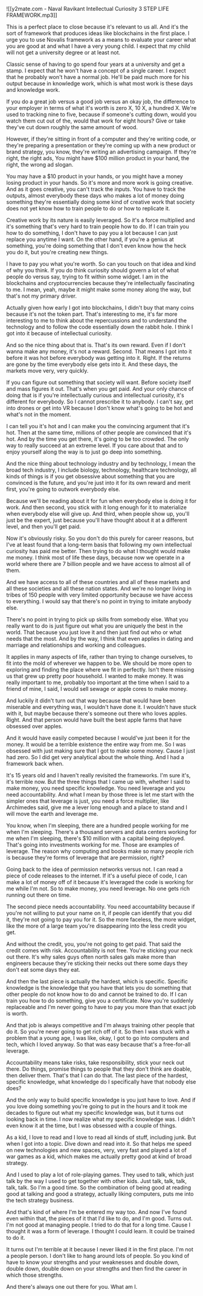![[y2mate.com - Naval Ravikant  Intellectual Curiosity  3 STEP LIFE FRAMEWORK.mp3]]


This is a perfect place to close because it's relevant to us all. And it's the sort of framework that produces ideas like blockchains in the first place. I urge you to use Novalis framework as a means to evaluate your career what you are good at and what I have a very young child. I expect that my child will not get a university degree or at least not.

Classic sense of having to go spend four years at a university and get a stamp. I expect that he won't have a concept of a single career. I expect that he probably won't have a normal job. He'll be paid much more for his output because in knowledge work, which is what most work is these days and knowledge work.

If you do a great job versus a good job versus an okay job, the difference to your employer in terms of what it's worth is zero X, 10 X, a hundred X. We're used to tracking nine to five, because if someone's cutting down, would you watch them cut out of the, would that work for eight hours? Give or take they've cut down roughly the same amount of wood.

However, if they're sitting in front of a computer and they're writing code, or they're preparing a presentation or they're coming up with a new product or brand strategy, you know, they're writing an advertising campaign. If they're right, the right ads, You might have $100 million product in your hand, the right, the wrong ad slogan.

You may have a $10 product in your hands, or you might have a money losing product in your hands. So it's more and more work is going creative. And as it goes creative, you can't track the inputs. You have to track the outputs, almost everybody these days who makes a lot of money doing something they're essentially doing some kind of creative work that society does not yet know how to train people to do or how to replicate it.

Creative work by its nature is easily leveraged. So it's a force multiplied and it's something that's very hard to train people how to do. If I can train you how to do something, I don't have to pay you a lot because I can just replace you anytime I want. On the other hand, if you're a genius at something, you're doing something that I don't even know how the heck you do it, but you're creating new things.

I have to pay you what you're worth. So can you touch on that idea and kind of why you think. If you do think curiosity should govern a lot of what people do versus say, trying to fit within some widget. I am in the blockchains and cryptocurrencies because they're intellectually fascinating to me. I mean, yeah, maybe it might make some money along the way, but that's not my primary driver.

Actually given how early I got into blockchains, I didn't buy that many coins because it's not the token part. That's interesting to me, it's far more interesting to me to think about the repercussions and to understand the technology and to follow the code essentially down the rabbit hole. I think I got into it because of intellectual curiosity.

And so the nice thing about that is. That's its own reward. Even if I don't wanna make any money, it's not a reward. Second. That means I got into it before it was hot before everybody was getting into it. Right. If the returns are gone by the time everybody else gets into it. And these days, the markets move very, very quickly.

If you can figure out something that society will want. Before society itself and mass figures it out. That's when you get paid. And your only chance of doing that is if you're intellectually curious and intellectual curiosity, it's different for everybody. So I cannot prescribe it to anybody. I can't say, get into drones or get into VR because I don't know what's going to be hot and what's not in the moment.

I can tell you it's hot and I can make you the convincing argument that it's hot. Then at the same time, millions of other people are convinced that it's hot. And by the time you get there, it's going to be too crowded. The only way to really succeed at an extreme level. If you care about that and to enjoy yourself along the way is to just go deep into something.

And the nice thing about technology industry and by technology, I mean the broad tech industry, I include biology, technology, healthcare technology, all kinds of things is if you get obsessive about something that you are convinced is the future, and you're just into it for its own reward and merit first, you're going to outwork everybody else.

Because we'll be reading about it for fun when everybody else is doing it for work. And then second, you stick with it long enough for it to materialize when everybody else will give up. And third, when people show up, you'll just be the expert, just because you'll have thought about it at a different level, and then you'll get paid.

Now it's obviously risky. So you don't do this purely for career reasons, but I've at least found that a long-term basis that following my own intellectual curiosity has paid me better. Then trying to do what I thought would make me money. I think most of life these days, because now we operate in a world where there are 7 billion people and we have access to almost all of them.

And we have access to all of these countries and all of these markets and all these societies and all these nation states. And we're no longer living in tribes of 150 people with very limited opportunity because we have access to everything. I would say that there's no point in trying to imitate anybody else.

There's no point in trying to pick up skills from somebody else. What you really want to do is just figure out what you are uniquely the best in the world. That because you just love it and then just find out who or what needs that the most. And by the way, I think that even applies in dating and marriage and relationships and working and colleagues.

It applies in many aspects of life, rather than trying to change ourselves, to fit into the mold of wherever we happen to be. We should be more open to exploring and finding the place where we fit in perfectly. Isn't there missing us that grew up pretty poor household. I wanted to make money. It was really important to me, probably too important at the time when I said to a friend of mine, I said, I would sell sewage or apple cores to make money.

And luckily it didn't turn out that way because that would have been miserable and everything was, I wouldn't have done it. I wouldn't have stuck with it, but maybe because there's someone out there who loves apples. Right. And that person would have built the best apple farms that have obsessed over apples.

And it would have easily competed because I would've just been it for the money. It would be a terrible existence the entire way from me. So I was obsessed with just making sure that I got to make some money. Cause I just had zero. So I did get very analytical about the whole thing. And I had a framework back when.

It's 15 years old and I haven't really revisited the frameworks. I'm sure it's, it's terrible now. But the three things that I came up with, whether I said to make money, you need specific knowledge. You need leverage and you need accountability. And what I mean by those three is let me start with the simpler ones that leverage is just, you need a force multiplier, like Archimedes said, give me a lever long enough and a place to stand and I will move the earth and leverage me.

You know, when I'm sleeping, there are a hundred people working for me when I'm sleeping. There's a thousand servers and data centers working for me when I'm sleeping, there's $10 million with a capital being deployed. That's going into investments working for me. Those are examples of leverage. The reason why computing and books make so many people rich is because they're forms of leverage that are permission, right?

Going back to the idea of permission networks versus not. I can read a piece of code releases to the internet. If it's a useful piece of code, I can make a lot of money off of it because it's leveraged the code is working for me while I'm not. So to make money, you need leverage. No one gets rich running out there on time.

The second piece needs accountability. You need accountability because if you're not willing to put your name on it, if people can identify that you did it, they're not going to pay you for it. So the more faceless, the more widget, like the more of a large team you're disappearing into the less credit you get.

And without the credit, you, you're not going to get paid. That said the credit comes with risk. Accountability is not free. You're sticking your neck out there. It's why sales guys often north sales gals make more than engineers because they're sticking their necks out there some days they don't eat some days they eat.

And then the last piece is actually the hardest, which is specific. Specific knowledge is the knowledge that you have that lets you do something that other people do not know how to do and cannot be trained to do. If I can train you how to do something, give you a certificate. Now you're suddenly replaceable and I'm never going to have to pay you more than that exact job is worth.

And that job is always competitive and I'm always training other people that do it. So you're never going to get rich off of it. So then I was stuck with a problem that a young age, I was like, okay, I got to go into computers and tech, which I loved anyway. So that was easy because that's a free-for-all leverage.

Accountability means take risks, take responsibility, stick your neck out there. Do things, promise things to people that they don't think are doable, then deliver them. That's that I can do that. The last piece of the hardest, specific knowledge, what knowledge do I specifically have that nobody else does?

And the only way to build specific knowledge is you just have to love. And if you love doing something you're going to put in the hours and it took me decades to figure out what my specific knowledge was, but it turns out looking back in time. I now realize what my specific knowledge was. I didn't even know it at the time, but I was obsessed with a couple of things.

As a kid, I love to read and I love to read all kinds of stuff, including junk. But when I got into a topic. Dive down and read into it. So that helps me speed on new technologies and new spaces, very, very fast and played a lot of war games as a kid, which makes me actually pretty good at kind of broad strategy.

And I used to play a lot of role-playing games. They used to talk, which just talk by the way I used to get together with other kids. Just talk, talk, talk, talk, talk. So I'm a good time. So the combination of being good at reading good at talking and good a strategy, actually liking computers, puts me into the tech strategy business.

And that's kind of where I'm be entered my way too. And now I've found even within that, the pieces of it that I'd like to do, and I'm good. Turns out. I'm not good at managing people. I tried to do that for a long time. Cause I thought it was a form of leverage. I thought I could learn. It could be trained to do it.

It turns out I'm terrible at it because I never liked it in the first place. I'm not a people person. I don't like to hang around lots of people. So you kind of have to know your strengths and your weaknesses and double down, double down, double down on your strengths and then find the career in which those strengths.

And there's always one out there for you. What am I.